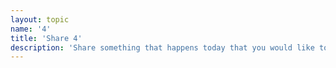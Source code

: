 ```yaml
---
layout: topic
name: '4'
title: 'Share 4'
description: 'Share something that happens today that you would like to share with your loved one. '
---
```

